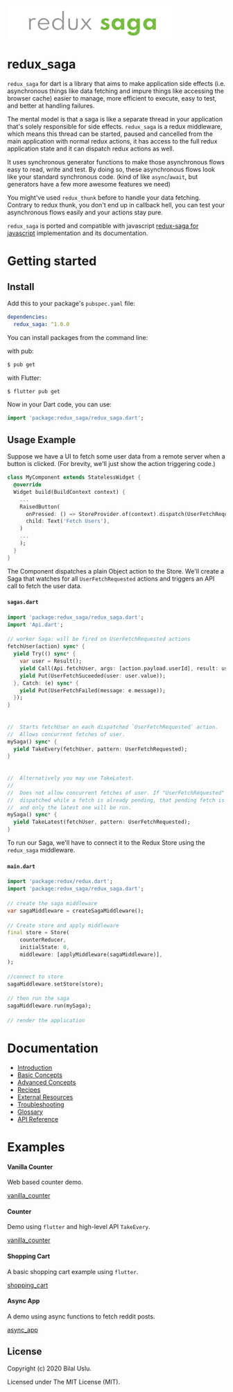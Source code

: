 <img src='logo/redux_saga.png'>

# redux_saga

`redux_saga` for dart is a library that aims to make application side effects (i.e. asynchronous things like data fetching and impure things like accessing the browser cache) easier to manage, more efficient to execute, easy to test, and better at handling failures.

The mental model is that a saga is like a separate thread in your application that's solely responsible for side effects. `redux_saga` is a redux middleware, which means this thread can be started, paused and cancelled from the main application with normal redux actions, it has access to the full redux application state and it can dispatch redux actions as well.

It uses synchronous generator functions to make those asynchronous flows easy to read, write and test. By doing so, these asynchronous flows look like your standard synchronous code. (kind of like `async`/`await`, but generators have a few more awesome features we need)

You might've used `redux_thunk` before to handle your data fetching. Contrary to redux thunk, you don't end up in callback hell, you can test your asynchronous flows easily and your actions stay pure.

`redux_saga` is ported and compatible with javascript [redux-saga for javascript](xxx) implementation and its documentation.

# Getting started

## Install

Add this to your package's `pubspec.yaml` file:

```yaml
dependencies:
  redux_saga: ^1.0.0
```
You can install packages from the command line:

with pub:

```sh
$ pub get
```

with Flutter:

```sh
$ flutter pub get
```

Now in your Dart code, you can use:

```dart
import 'package:redux_saga/redux_saga.dart';
```

## Usage Example

Suppose we have a UI to fetch some user data from a remote server when a button is clicked. (For brevity, we'll just show the action triggering code.)

```dart
class MyComponent extends StatelessWidget {
  @override
  Widget build(BuildContext context) {
    ...
    RaisedButton(
      onPressed: () => StoreProvider.of(context).dispatch(UserFetchRequested()),
      child: Text('Fetch Users'),
    )
    ...
    );
  }
}
```

The Component dispatches a plain Object action to the Store. We'll create a Saga that watches for all `UserFetchRequested` actions and triggers an API call to fetch the user data.

#### `sagas.dart`

```dart
import 'package:redux_saga/redux_saga.dart';
import 'Api.dart';

// worker Saga: will be fired on UserFetchRequested actions
fetchUser(action) sync* {
  yield Try(() sync* {
    var user = Result();
    yield Call(Api.fetchUser, args: [action.payload.userId], result: user);
    yield Put(UserFetchSuceeded(user: user.value));
  }, Catch: (e) sync* {
    yield Put(UserFetchFailed(message: e.message));
  });
}


//  Starts fetchUser on each dispatched `UserFetchRequested` action.
//  Allows concurrent fetches of user.
mySaga() sync* {
  yield TakeEvery(fetchUser, pattern: UserFetchRequested);
}


//  Alternatively you may use TakeLatest.
//
//  Does not allow concurrent fetches of user. If "UserFetchRequested" gets
//  dispatched while a fetch is already pending, that pending fetch is cancelled
//  and only the latest one will be run.
mySaga() sync* {
  yield TakeLatest(fetchUser, pattern: UserFetchRequested);
}

```

To run our Saga, we'll have to connect it to the Redux Store using the `redux_saga` middleware.

#### `main.dart`

```dart
import 'package:redux/redux.dart';
import 'package:redux_saga/redux_saga.dart';

// create the saga middleware
var sagaMiddleware = createSagaMiddleware();

// Create store and apply middleware
final store = Store(
    counterReducer,
    initialState: 0,
    middleware: [applyMiddleware(sagaMiddleware)],
);

//connect to store
sagaMiddleware.setStore(store);

// then run the saga
sagaMiddleware.run(mySaga);

// render the application
```

# Documentation

- [Introduction](xxx)
- [Basic Concepts](xxx)
- [Advanced Concepts](xxx)
- [Recipes](xxx)
- [External Resources](xxx)
- [Troubleshooting](xxx)
- [Glossary](xxx)
- [API Reference](xxx)


# Examples

#### Vanilla Counter

Web based counter demo.

[vanilla_counter](xxx)

#### Counter

Demo using `flutter` and high-level API `TakeEvery`.

[vanilla_counter](xxx)

#### Shopping Cart

A basic shopping cart example using `flutter`.

[shopping_cart](xxx)

#### Async App

A demo using async functions to fetch reddit posts.

[async_app](xxx)

## License
Copyright (c) 2020 Bilal Uslu.

Licensed under The MIT License (MIT).

